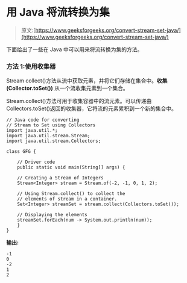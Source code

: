 # 用 Java 将流转换为集

> 原文:[https://www.geeksforgeeks.org/convert-stream-set-java/](https://www.geeksforgeeks.org/convert-stream-set-java/)

下面给出了一些在 Java 中可以用来将流转换为集的方法。

### **方法 1:使用收集器**

Stream collect()方法从流中获取元素，并将它们存储在集合中。**收集(Collector.toSet())** 从一个流收集元素到一个集合。

Stream.collect()方法可用于收集容器中的流元素。可以传递由 Collectors.toSet()返回的收集器，它将流的元素累积到一个新的集合中。

```
// Java code for converting 
// Stream to Set using Collectors
import java.util.*;
import java.util.stream.Stream;
import java.util.stream.Collectors;

class GFG {

    // Driver code
    public static void main(String[] args) {

    // Creating a Stream of Integers
    Stream<Integer> stream = Stream.of(-2, -1, 0, 1, 2);

    // Using Stream.collect() to collect the 
    // elements of stream in a container.
    Set<Integer> streamSet = stream.collect(Collectors.toSet());

    // Displaying the elements
    streamSet.forEach(num -> System.out.println(num));
    }
}
```

**输出:**

```
-1
0
-2
1
2

```